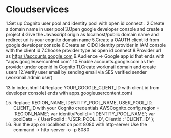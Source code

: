 # Cloudservices

1.Set up Cognito user pool and identity pool with open id connect .
2.Create a domain name in user pool
3.Open google developer console and create a project 
4.Give the Javascript origin as localhost/public domain name   and redirect uri is your cognito domain name 
5.Create a OAUTH client id from google developer console
6.Create an OIDC identity provider in IAM console with the client id 
7.Choose provider type as open id connect
8.Provider url  as https://accounts.google.com
9.Audience -> Google app id that ends with "apps.googleusercontent.com"
10.Enable accounts.google.com as the provider under openid in Cognito
11.Create workmail domain and  create users
12.Verify user email by sending email via SES verified sender (workmail admin user)

13.In index.html
14.Replace YOUR_GOOGLE_CLIENT_ID with client id from developer console( ends with apps.googleusercontent.com)
      <meta name="google-signin-client_id" content="YOUR_GOOGLE_CLIENT_ID">
      
15. Replace REGION_NAME, IDENTITY_POOL_NAME, USER_POOL_ID, CLIENT_ID with your Cognito credentials 
    AWSCognito.config.region = 'REGION_NAME';
    var identityPoolId = 'IDENTITY_POOL_NAME';
    var poolData = { 
            UserPoolId : 'USER_POOL_ID',
            ClientId : 'CLIENT_ID'
        };
16. Run the app on localhost on port 8080 with http-server
   Use the command ->  http-server -o -p 8080
   
 

